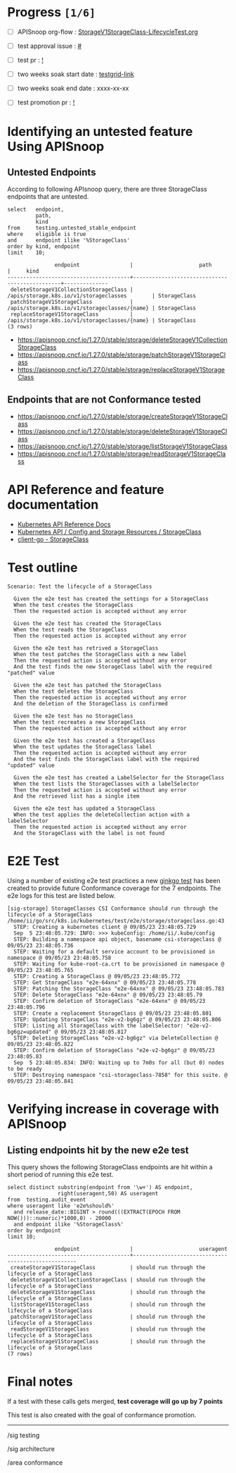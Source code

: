 # Progress <code>[1/6]</code>

-   [ ] APISnoop org-flow : [StorageV1StorageClass-LifecycleTest.org](https://github.com/apisnoop/ticket-writing/blob/master/StorageV1StorageClass-LifecycleTest.org)
-   [ ] test approval issue : [#](https://issues.k8s.io/)
-   [ ] test pr : [!](https://pr.k8s.io/)
-   [ ] two weeks soak start date : [testgrid-link](https://testgrid.k8s.io/)
-   [ ] two weeks soak end date : xxxx-xx-xx
-   [ ] test promotion pr : [!](https://pr.k8s.io/)


# Identifying an untested feature Using APISnoop


## Untested Endpoints

According to following APIsnoop query, there are three StorageClass endpoints that are untested.

```sql-mode
select   endpoint,
         path,
         kind
from     testing.untested_stable_endpoint
where    eligible is true
and      endpoint ilike '%StorageClass'
order by kind, endpoint
limit    10;
```

```example
               endpoint                |                     path                      |     kind
---------------------------------------+-----------------------------------------------+--------------
 deleteStorageV1CollectionStorageClass | /apis/storage.k8s.io/v1/storageclasses        | StorageClass
 patchStorageV1StorageClass            | /apis/storage.k8s.io/v1/storageclasses/{name} | StorageClass
 replaceStorageV1StorageClass          | /apis/storage.k8s.io/v1/storageclasses/{name} | StorageClass
(3 rows)

```

-   <https://apisnoop.cncf.io/1.27.0/stable/storage/deleteStorageV1CollectionStorageClass>
-   <https://apisnoop.cncf.io/1.27.0/stable/storage/patchStorageV1StorageClass>
-   <https://apisnoop.cncf.io/1.27.0/stable/storage/replaceStorageV1StorageClass>


## Endpoints that are not Conformance tested

-   <https://apisnoop.cncf.io/1.27.0/stable/storage/createStorageV1StorageClass>
-   <https://apisnoop.cncf.io/1.27.0/stable/storage/deleteStorageV1StorageClass>
-   <https://apisnoop.cncf.io/1.27.0/stable/storage/listStorageV1StorageClass>
-   <https://apisnoop.cncf.io/1.27.0/stable/storage/readStorageV1StorageClass>


# API Reference and feature documentation

-   [Kubernetes API Reference Docs](https://kubernetes.io/docs/reference/kubernetes-api/)
-   [Kubernetes API / Config and Storage Resources / StorageClass](https://kubernetes.io/docs/reference/kubernetes-api/config-and-storage-resources/storage-class-v1/)
-   [client-go - StorageClass](https://github.com/kubernetes/client-go/blob/master/kubernetes/typed/storage/v1/storageclass.go)


# Test outline

```
Scenario: Test the lifecycle of a StorageClass

  Given the e2e test has created the settings for a StorageClass
  When the test creates the StorageClass
  Then the requested action is accepted without any error

  Given the e2e test has created the StorageClass
  When the test reads the StorageClass
  Then the requested action is accepted without any error

  Given the e2e test has retrived a StorageClass
  When the test patches the StorageClass with a new label
  Then the requested action is accepted without any error
  And the test finds the new StorageClass label with the required "patched" value

  Given the e2e test has patched the StorageClass
  When the test deletes the StorageClass
  Then the requested action is accepted without any error
  And the deletion of the StorageClass is confirmed

  Given the e2e test has no StorageClass
  When the test recreates a new StorageClass
  Then the requested action is accepted without any error

  Given the e2e test has created a StorageClass
  When the test updates the StorageClass label
  Then the requested action is accepted without any error
  And the test finds the StorageClass label with the required "updated" value

  Given the e2e test has created a LabelSelector for the StorageClass
  When the test lists the StorageClasses with a labelSelector
  Then the requested action is accepted without any error
  And the retrieved list has a single item

  Given the e2e test has updated a StorageClass
  When the test applies the deleteCollection action with a labelSelector
  Then the requested action is accepted without any error
  And the StorageClass with the label is not found
```


# E2E Test

Using a number of existing e2e test practices a new [ginkgo test](https://github.com/ii/kubernetes/blob/create-storageclass-lifecycle-test/test/e2e/storage/storageclass.go#L43-L159) has been created to provide future Conformance coverage for the 7 endpoints. The e2e logs for this test are listed below.

```
[sig-storage] StorageClasses CSI Conformance should run through the lifecycle of a StorageClass
/home/ii/go/src/k8s.io/kubernetes/test/e2e/storage/storageclass.go:43
  STEP: Creating a kubernetes client @ 09/05/23 23:48:05.729
  Sep  5 23:48:05.729: INFO: >>> kubeConfig: /home/ii/.kube/config
  STEP: Building a namespace api object, basename csi-storageclass @ 09/05/23 23:48:05.736
  STEP: Waiting for a default service account to be provisioned in namespace @ 09/05/23 23:48:05.758
  STEP: Waiting for kube-root-ca.crt to be provisioned in namespace @ 09/05/23 23:48:05.765
  STEP: Creating a StorageClass @ 09/05/23 23:48:05.772
  STEP: Get StorageClass "e2e-64xnx" @ 09/05/23 23:48:05.778
  STEP: Patching the StorageClass "e2e-64xnx" @ 09/05/23 23:48:05.783
  STEP: Delete StorageClass "e2e-64xnx" @ 09/05/23 23:48:05.79
  STEP: Confirm deletion of StorageClass "e2e-64xnx" @ 09/05/23 23:48:05.796
  STEP: Create a replacement StorageClass @ 09/05/23 23:48:05.801
  STEP: Updating StorageClass "e2e-v2-bg6gz" @ 09/05/23 23:48:05.806
  STEP: Listing all StorageClass with the labelSelector: "e2e-v2-bg6gz=updated" @ 09/05/23 23:48:05.817
  STEP: Deleting StorageClass "e2e-v2-bg6gz" via DeleteCollection @ 09/05/23 23:48:05.822
  STEP: Confirm deletion of StorageClass "e2e-v2-bg6gz" @ 09/05/23 23:48:05.83
  Sep  5 23:48:05.834: INFO: Waiting up to 7m0s for all (but 0) nodes to be ready
  STEP: Destroying namespace "csi-storageclass-7858" for this suite. @ 09/05/23 23:48:05.841
```


# Verifying increase in coverage with APISnoop


## Listing endpoints hit by the new e2e test

This query shows the following StorageClass endpoints are hit within a short period of running this e2e test.

```sql-mode
select distinct substring(endpoint from '\w+') AS endpoint,
                right(useragent,50) AS useragent
from  testing.audit_event
where useragent like 'e2e%should%'
  and release_date::BIGINT > round(((EXTRACT(EPOCH FROM NOW()))::numeric)*1000,0) - 20000
  and endpoint ilike '%StorageClass%'
order by endpoint
limit 10;
```

```example
               endpoint                |                     useragent
---------------------------------------+----------------------------------------------------
 createStorageV1StorageClass           | should run through the lifecycle of a StorageClass
 deleteStorageV1CollectionStorageClass | should run through the lifecycle of a StorageClass
 deleteStorageV1StorageClass           | should run through the lifecycle of a StorageClass
 listStorageV1StorageClass             | should run through the lifecycle of a StorageClass
 patchStorageV1StorageClass            | should run through the lifecycle of a StorageClass
 readStorageV1StorageClass             | should run through the lifecycle of a StorageClass
 replaceStorageV1StorageClass          | should run through the lifecycle of a StorageClass
(7 rows)

```


# Final notes

If a test with these calls gets merged, **test coverage will go up by 7 points**

This test is also created with the goal of conformance promotion.

---

/sig testing

/sig architecture

/area conformance